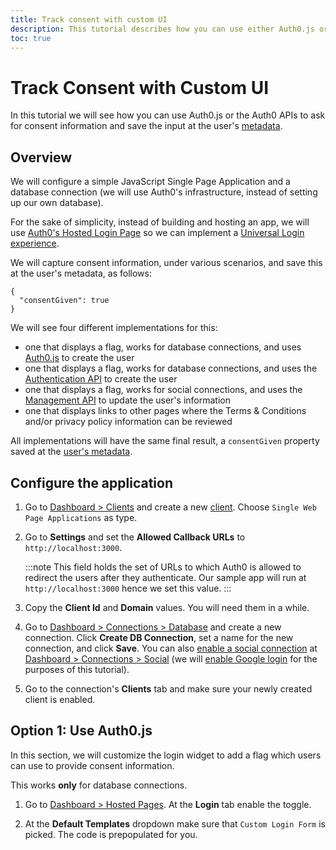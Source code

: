 ```yaml
---
title: Track consent with custom UI
description: This tutorial describes how you can use either Auth0.js or the Auth0 APIs to capture consent information when you use your own custom UI for logins
toc: true
---
```

# Track Consent with Custom UI

In this tutorial we will see how you can use Auth0.js or the Auth0 APIs to ask for consent information and save the input at the user's [metadata](/metadata).

## Overview

We will configure a simple JavaScript Single Page Application and a database connection (we will use Auth0's infrastructure, instead of setting up our own database).

For the sake of simplicity, instead of building and hosting an app, we will use [Auth0's Hosted Login Page](/hosted-pages/login) so we can implement a [Universal Login experience](/guides/login/centralized-vs-embedded).

We will capture consent information, under various scenarios, and save this at the user's metadata, as follows:

```text
{
  "consentGiven": true
}
```

We will see four different implementations for this:
- one that displays a flag, works for database connections, and uses [Auth0.js](/libraries/auth0js) to create the user
- one that displays a flag, works for database connections, and uses the [Authentication API](/api/authentication#signup) to create the user
- one that displays a flag, works for social connections, and uses the [Management API](/api/management/v2) to update the user's information
- one that displays links to other pages where the Terms & Conditions and/or privacy policy information can be reviewed

All implementations will have the same final result, a `consentGiven` property saved at the [user's metadata](/metadata).

## Configure the application

1. Go to [Dashboard > Clients](${manage_url}/#/clients) and create a new [client](/clients). Choose `Single Web Page Applications` as type.

1. Go to **Settings** and set the **Allowed Callback URLs** to `http://localhost:3000`. 

    :::note
    This field holds the set of URLs to which Auth0 is allowed to redirect the users after they authenticate. Our sample app will run at `http://localhost:3000` hence we set this value.
    :::

1. Copy the **Client Id** and **Domain** values. You will need them in a while.

1. Go to [Dashboard > Connections > Database](https://manage.auth0.com/#/connections/database) and create a new connection. Click **Create DB Connection**, set a name for the new connection, and click **Save**. You can also [enable a social connection](/identityproviders#social) at [Dashboard > Connections > Social](${manage_url}/#/connections/social) (we will [enable Google login](/connections/social/google) for the purposes of this tutorial).

1. Go to the connection's **Clients** tab and make sure your newly created client is enabled.

## Option 1: Use Auth0.js

In this section, we will customize the login widget to add a flag which users can use to provide consent information.

This works **only** for database connections.

1. Go to [Dashboard > Hosted Pages](${manage_url}/#/login_page). At the **Login** tab enable the toggle. 

1. At the **Default Templates** dropdown make sure that `Custom Login Form` is picked. The code is prepopulated for you.

